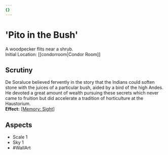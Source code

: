 ```yaml
---
{}
---
```

# 'Pito in the Bush'
A woodpecker flits near a shrub.<br>Initial Location: [[condorroom|Condor Room]]
## Scrutiny
De Soraluce believed fervently in the story that the Indians could soften stone with the juices of a particular bush, aided by a bird of the high Andes. He devoted a great amount of wealth pursuing these secrets which never came to fruition but did accelerate a tradition of horticulture at the Haustorium.<br>**Effect:** [[Memory: Sight](https://uadaf.theevilroot.xyz/rowenarium/element/mem.sight)]
## Aspects
- Scale 1
- Sky 1
- #WallArt 